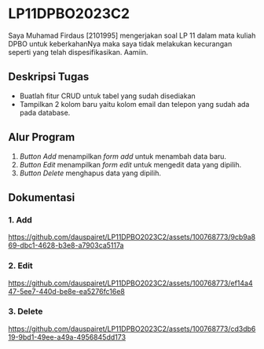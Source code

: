 # LP11DPBO2023C2
Saya Muhamad Firdaus [2101995] mengerjakan soal LP 11 dalam mata kuliah DPBO untuk keberkahanNya maka saya tidak melakukan kecurangan seperti yang telah dispesifikasikan. Aamiin.

## Deskripsi Tugas
- Buatlah fitur CRUD untuk tabel yang sudah disediakan
- Tampilkan 2 kolom baru yaitu kolom email dan telepon yang sudah ada pada database.

## Alur Program
1. _Button Add_ menampilkan _form add_ untuk menambah data baru.
2. _Button Edit_ menampilkan _form edit_ untuk mengedit data yang dipilih.
3. _Button Delete_ menghapus data yang dipilih.

## Dokumentasi
### 1. Add


https://github.com/dauspairet/LP11DPBO2023C2/assets/100768773/9cb9a869-dbc1-4628-b3e8-a7903ca5117a


### 2. Edit


https://github.com/dauspairet/LP11DPBO2023C2/assets/100768773/ef14a447-5ee7-440d-be8e-ea5276fc16e8


### 3. Delete



https://github.com/dauspairet/LP11DPBO2023C2/assets/100768773/cd3db619-9bd1-49ee-a49a-4956845dd173

